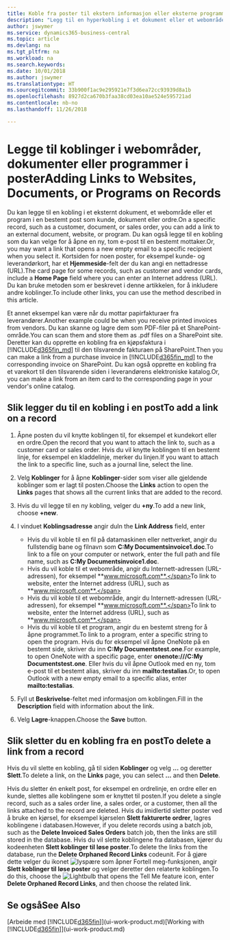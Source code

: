 ```yaml
---
title: Koble fra poster til ekstern informasjon eller eksterne programmer | Microsoft-dokumentasjon
description: "Legg til en hyperkobling i et dokument eller et webområde til en bestemt post, for eksempel en kunde eller et dokument."
author: jswymer
ms.service: dynamics365-business-central
ms.topic: article
ms.devlang: na
ms.tgt_pltfrm: na
ms.workload: na
ms.search.keywords: 
ms.date: 10/01/2018
ms.author: jswymer
ms.translationtype: HT
ms.sourcegitcommit: 33b900f1ac9e295921e7f3d6ea72cc93939d8a1b
ms.openlocfilehash: 8927d2ca670b3faa38cd03ea10ae524e595721ad
ms.contentlocale: nb-no
ms.lasthandoff: 11/26/2018

---
```

# <a name="adding-links-to-websites-documents-or-programs-on-records"></a><span data-ttu-id="2b283-103">Legge til koblinger i webområder, dokumenter eller programmer i poster</span><span class="sxs-lookup"><span data-stu-id="2b283-103">Adding Links to Websites, Documents, or Programs on Records</span></span>
<span data-ttu-id="2b283-104">Du kan legge til en kobling i et eksternt dokument, et webområde eller et program i en bestemt post som kunde, dokument eller ordre.</span><span class="sxs-lookup"><span data-stu-id="2b283-104">On a specific record, such as a customer, document, or sales order, you can add a link to an external document, website, or program.</span></span> <span data-ttu-id="2b283-105">Du kan også legge til en kobling som du kan velge for å åpne en ny, tom e-post til en bestemt mottaker.</span><span class="sxs-lookup"><span data-stu-id="2b283-105">Or, you may want a link that opens a new empty email to a specific recipient when you select it.</span></span> <span data-ttu-id="2b283-106">Kortsiden for noen poster, for eksempel kunde- og leverandørkort, har et **Hjemmeside**-felt der du kan angi en nettadresse (URL).</span><span class="sxs-lookup"><span data-stu-id="2b283-106">The card page for some records, such as customer and vendor cards, include a **Home Page** field where you can enter an Internet address (URL).</span></span> <span data-ttu-id="2b283-107">Du kan bruke metoden som er beskrevet i denne artikkelen, for å inkludere andre koblinger.</span><span class="sxs-lookup"><span data-stu-id="2b283-107">To include other links, you can use the method described in this article.</span></span>

<span data-ttu-id="2b283-108">Et annet eksempel kan være når du mottar papirfakturaer fra leverandører.</span><span class="sxs-lookup"><span data-stu-id="2b283-108">Another example could be when you receive printed invoices from vendors.</span></span> <span data-ttu-id="2b283-109">Du kan skanne og lagre dem som PDF-filer på et SharePoint-område.</span><span class="sxs-lookup"><span data-stu-id="2b283-109">You can scan them and store them as .pdf files on a SharePoint site.</span></span> <span data-ttu-id="2b283-110">Deretter kan du opprette en kobling fra en kjøpsfaktura i [!INCLUDE[d365fin_md](includes/d365fin_md.md)] til den tilsvarende fakturaen på SharePoint.</span><span class="sxs-lookup"><span data-stu-id="2b283-110">Then you can make a link from a purchase invoice in [!INCLUDE[d365fin_md](includes/d365fin_md.md)] to the corresponding invoice on  SharePoint.</span></span> <span data-ttu-id="2b283-111">Du kan også opprette en kobling fra et varekort til den tilsvarende siden i leverandørens elektroniske katalog.</span><span class="sxs-lookup"><span data-stu-id="2b283-111">Or, you can make a link from an item card to the corresponding page in your vendor's online catalog.</span></span>

## <a name="to-add-a-link-on-a-record"></a><span data-ttu-id="2b283-112">Slik legger du til en kobling i en post</span><span class="sxs-lookup"><span data-stu-id="2b283-112">To add a link on a record</span></span>   

1.  <span data-ttu-id="2b283-113">Åpne posten du vil knytte koblingen til, for eksempel et kundekort eller en ordre.</span><span class="sxs-lookup"><span data-stu-id="2b283-113">Open the record that you want to attach the link to, such as a customer card or sales order.</span></span> <span data-ttu-id="2b283-114">Hvis du vil knytte koblingen til en bestemt linje, for eksempel en kladdelinje, merker du linjen.</span><span class="sxs-lookup"><span data-stu-id="2b283-114">If you want to attach the link to a specific line, such as a journal line, select the line.</span></span>  

2.  <span data-ttu-id="2b283-115">Velg **Koblinger** for å åpne **Koblinger**-sider som viser alle gjeldende koblinger som er lagt til posten.</span><span class="sxs-lookup"><span data-stu-id="2b283-115">Choose the **Links** action to open the **Links** pages that shows all the current links that are added to the record.</span></span>

3. <span data-ttu-id="2b283-116">Hvis du vil legge til en ny kobling, velger du **+ny**.</span><span class="sxs-lookup"><span data-stu-id="2b283-116">To add a new link, choose **+new**.</span></span>

4.  <span data-ttu-id="2b283-117">I vinduet **Koblingsadresse** angir du</span><span class="sxs-lookup"><span data-stu-id="2b283-117">In the **Link Address** field, enter</span></span>

    -   <span data-ttu-id="2b283-118">Hvis du vil koble til en fil på datamaskinen eller nettverket, angir du fullstendig bane og filnavn som **C:My Documentsinvoice1.doc**.</span><span class="sxs-lookup"><span data-stu-id="2b283-118">To link to a file on your computer or network, enter the full path and file name, such as  **C:My Documentsinvoice1.doc**.</span></span>
    -   <span data-ttu-id="2b283-119">Hvis du vil koble til et webområde, angir du Internett-adressen (URL-adressen), for eksempel **www.microsoft.com**.</span><span class="sxs-lookup"><span data-stu-id="2b283-119">To link to website, enter the Internet address (URL), such as **www.microsoft.com**.</span></span>
    -   <span data-ttu-id="2b283-120">Hvis du vil koble til et webområde, angir du Internett-adressen (URL-adressen), for eksempel **www.microsoft.com**.</span><span class="sxs-lookup"><span data-stu-id="2b283-120">To link to website, enter the Internet address (URL), such as **www.microsoft.com**.</span></span>
    -   <span data-ttu-id="2b283-121">Hvis du vil koble til et program, angir du en bestemt streng for å åpne programmet.</span><span class="sxs-lookup"><span data-stu-id="2b283-121">To link to a program, enter a specific string to open the program.</span></span> <span data-ttu-id="2b283-122">Hvis du for eksempel vil åpne OneNote på en bestemt side, skriver du inn **C:My Documentstest.one**.</span><span class="sxs-lookup"><span data-stu-id="2b283-122">For example, to open OneNote with a specific page, enter **onenote:///C:My Documentstest.one**.</span></span> <span data-ttu-id="2b283-123">Eller hvis du vil åpne Outlook med en ny, tom e-post til et bestemt alias, skriver du inn **mailto:testalias**.</span><span class="sxs-lookup"><span data-stu-id="2b283-123">Or, to open Outlook with a new empty email to a specific alias, enter **mailto:testalias**.</span></span>  

5.  <span data-ttu-id="2b283-124">Fyll ut **Beskrivelse**-feltet med informasjon om koblingen.</span><span class="sxs-lookup"><span data-stu-id="2b283-124">Fill in the **Description** field with information about the link.</span></span>  

6.  <span data-ttu-id="2b283-125">Velg **Lagre**-knappen.</span><span class="sxs-lookup"><span data-stu-id="2b283-125">Choose the **Save** button.</span></span>  

## <a name="to-delete-a-link-from-a-record"></a><span data-ttu-id="2b283-126">Slik sletter du en kobling fra en post</span><span class="sxs-lookup"><span data-stu-id="2b283-126">To delete a link from a record</span></span>  

<span data-ttu-id="2b283-127">Hvis du vil slette en kobling, gå til siden **Koblinger** og velg **...** og deretter **Slett**.</span><span class="sxs-lookup"><span data-stu-id="2b283-127">To delete a link, on the **Links** page, you can select **...** and then **Delete**.</span></span>

<span data-ttu-id="2b283-128">Hvis du sletter én enkelt post, for eksempel en ordrelinje, en ordre eller en kunde, slettes alle koblingene som er knyttet til posten.</span><span class="sxs-lookup"><span data-stu-id="2b283-128">If you delete a single record, such as a sales order line, a sales order, or a customer, then all the links attached to the record are deleted.</span></span> <span data-ttu-id="2b283-129">Hvis du imidlertid sletter poster ved å bruke en kjørsel, for eksempel kjørselen **Slett fakturerte ordrer**, lagres koblingene i databasen.</span><span class="sxs-lookup"><span data-stu-id="2b283-129">However, if you delete records using a batch job, such as the **Delete Invoiced Sales Orders** batch job, then the links are still stored in the database.</span></span> <span data-ttu-id="2b283-130">Hvis du vil slette koblingene fra databasen, kjører du kodeenheten **Slett koblinger til løse poster**.</span><span class="sxs-lookup"><span data-stu-id="2b283-130">To delete the links from the database, run the **Delete Orphaned Record Links** codeunit.</span></span> <span data-ttu-id="2b283-131">For å gjøre dette velger du ikonet ![lyspære som åpner Fortell meg-funksjonen](media/ui-search/search_small.png "Fortell hva du vil gjøre"), angir **Slett koblinger til løse poster** og velger deretter den relaterte koblingen.</span><span class="sxs-lookup"><span data-stu-id="2b283-131">To do this, choose the ![Lightbulb that opens the Tell Me feature](media/ui-search/search_small.png "Tell me what you want to do") icon, enter **Delete Orphaned Record Links**, and then choose the related link.</span></span>   

<!-- ### To run delete orphaned record links  

1.  Choose the ![Lightbulb that opens the Tell Me feature](media/ui-search/search_small.png "Tell me what you want to do") icon, enter **Data Deletion**, and then choose the related link.  

2.  On the **Data Deletion** page, choose **Tasks**, and then choose **Delete Orphaned Record Links**.  -->

## <a name="see-also"></a><span data-ttu-id="2b283-132">Se også</span><span class="sxs-lookup"><span data-stu-id="2b283-132">See Also</span></span>  
<span data-ttu-id="2b283-133">[Arbeide med [!INCLUDE[d365fin](includes/d365fin_md.md)]](ui-work-product.md)</span><span class="sxs-lookup"><span data-stu-id="2b283-133">[Working with [!INCLUDE[d365fin](includes/d365fin_md.md)]](ui-work-product.md)</span></span>  

